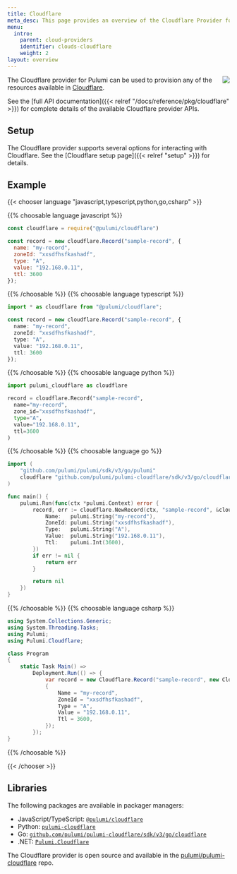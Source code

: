 ```yaml
---
title: Cloudflare
meta_desc: This page provides an overview of the Cloudflare Provider for Pulumi.
menu:
  intro:
    parent: cloud-providers
    identifier: clouds-cloudflare
    weight: 2
layout: overview
---
```


<img src="/logos/tech/cloudflare.png" align="right" class="h-16 px-8 pb-4">

The Cloudflare provider for Pulumi can be used to provision any of the resources available in [Cloudflare](https://www.cloudflare.com/).

See the [full API documentation]({{< relref "/docs/reference/pkg/cloudflare" >}}) for complete details of the available Cloudflare provider APIs.

## Setup

The Cloudflare provider supports several options for interacting with Cloudflare.  See the [Cloudflare setup page]({{< relref "setup" >}}) for details.

## Example

{{< chooser language "javascript,typescript,python,go,csharp" >}}

{{% choosable language javascript %}}

```javascript
const cloudflare = require("@pulumi/cloudflare")

const record = new cloudflare.Record("sample-record", {
  name: "my-record",
  zoneId: "xxsdfhsfkashadf",
  type: "A",
  value: "192.168.0.11",
  ttl: 3600
});
```

{{% /choosable %}}
{{% choosable language typescript %}}

```typescript
import * as cloudflare from "@pulumi/cloudflare";

const record = new cloudflare.Record("sample-record", {
  name: "my-record",
  zoneId: "xxsdfhsfkashadf",
  type: "A",
  value: "192.168.0.11",
  ttl: 3600
});
```

{{% /choosable %}}
{{% choosable language python %}}

```python
import pulumi_cloudflare as cloudflare

record = cloudflare.Record("sample-record",
  name="my-record",
  zone_id="xxsdfhsfkashadf",
  type="A",
  value="192.168.0.11",
  ttl=3600
)
```

{{% /choosable %}}
{{% choosable language go %}}

```go
import (
	"github.com/pulumi/pulumi/sdk/v3/go/pulumi"
	cloudflare "github.com/pulumi/pulumi-cloudflare/sdk/v3/go/cloudflare"
)

func main() {
	pulumi.Run(func(ctx *pulumi.Context) error {
		record, err := cloudflare.NewRecord(ctx, "sample-record", &cloudflare.RecordArgs{
			Name:   pulumi.String("my-record"),
			ZoneId: pulumi.String("xxsdfhsfkashadf"),
			Type:   pulumi.String("A"),
			Value:  pulumi.String("192.168.0.11"),
			Ttl:    pulumi.Int(3600),
		})
		if err != nil {
			return err
		}

		return nil
	})
}

```

{{% /choosable %}}
{{% choosable language csharp %}}

```csharp
using System.Collections.Generic;
using System.Threading.Tasks;
using Pulumi;
using Pulumi.Cloudflare;

class Program
{
    static Task Main() =>
        Deployment.Run(() => {
            var record = new Cloudflare.Record("sample-record", new Cloudflare.RecordArgs
            {
                Name = "my-record",
                ZoneId = "xxsdfhsfkashadf",
                Type = "A",
                Value = "192.168.0.11",
                Ttl = 3600,
            });
        });
}
```

{{% /choosable %}}

{{< /chooser >}}

## Libraries

The following packages are available in packager managers:

* JavaScript/TypeScript: [`@pulumi/cloudflare`](https://www.npmjs.com/package/@pulumi/cloudflare)
* Python: [`pulumi-cloudflare`](https://pypi.org/project/pulumi-cloudflare/)
* Go: [`github.com/pulumi/pulumi-cloudflare/sdk/v3/go/cloudflare`](https://github.com/pulumi/pulumi-cloudflare)
* .NET: [`Pulumi.Cloudflare`](https://www.nuget.org/packages/Pulumi.Cloudflare)

The Cloudflare provider is open source and available in the [pulumi/pulumi-cloudflare](https://github.com/pulumi/pulumi-cloudflare) repo.
